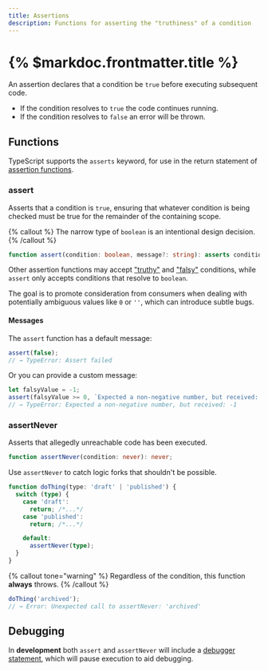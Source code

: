 ```yaml
---
title: Assertions
description: Functions for asserting the "truthiness" of a condition
---
```


# {% $markdoc.frontmatter.title %}

An assertion declares that a condition be `true` before executing subsequent code.

- If the condition resolves to `true` the code continues running.
- If the condition resolves to `false` an error will be thrown.

## Functions

TypeScript supports the `asserts` keyword, for use in the return statement of [assertion functions](https://www.typescriptlang.org/docs/handbook/release-notes/typescript-3-7.html#assertion-functions).

### assert

Asserts that a condition is `true`, ensuring that whatever condition is being checked must be true for the remainder of the containing scope.

{% callout %}
The narrow type of `boolean` is an intentional design decision.
{% /callout %}

```ts
function assert(condition: boolean, message?: string): asserts condition;
```

Other assertion functions may accept ["truthy"](https://developer.mozilla.org/en-US/docs/Glossary/Truthy) and ["falsy"](https://developer.mozilla.org/en-US/docs/Glossary/Falsy) conditions, while `assert` only accepts conditions that resolve to `boolean`.

The goal is to promote consideration from consumers when dealing with potentially ambiguous values like `0` or `''`, which can introduce subtle bugs.

#### Messages

The `assert` function has a default message:

```ts
assert(false);
// → TypeError: Assert failed
```

Or you can provide a custom message:

```ts
let falsyValue = -1;
assert(falsyValue >= 0, `Expected a non-negative number, but received: ${falsyValue}`);
// → TypeError: Expected a non-negative number, but received: -1
```

### assertNever

Asserts that allegedly unreachable code has been executed.

```ts
function assertNever(condition: never): never;
```

Use `assertNever` to catch logic forks that shouldn't be possible.

```ts
function doThing(type: 'draft' | 'published') {
  switch (type) {
    case 'draft':
      return; /*...*/
    case 'published':
      return; /*...*/

    default:
      assertNever(type);
  }
}
```

{% callout tone="warning" %}
Regardless of the condition, this function **always** throws.
{% /callout %}

```ts
doThing('archived');
// → Error: Unexpected call to assertNever: 'archived'
```

## Debugging

In **development** both `assert` and `assertNever` will include a [debugger statement](https://developer.mozilla.org/en-US/docs/Web/JavaScript/Reference/Statements/debugger), which will pause execution to aid debugging.
